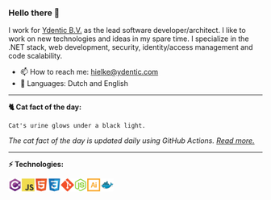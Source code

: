 ### Hello there 👋

I work for [Ydentic B.V.](https://github.com/Ydentic) as the lead software developer/architect. I like to work on new technologies and ideas in my spare time. I specialize in the .NET stack, web development, security, identity/access management and code scalability.

- 📫 How to reach me: hielke@ydentic.com
- 💬 Languages: Dutch and English

---

**🐈 Cat fact of the day:**
```
Cat's urine glows under a black light.
```

*The cat fact of the day is updated daily using GitHub Actions. [Read more.](https://github.com/hlhielkema/cat_facts_readme)*

<!--
**hlhielkema/hlhielkema** is a ✨ _special_ ✨ repository because its `README.md` (this file) appears on your GitHub profile.

Here are some ideas to get you started:

- 🔭 I’m currently working on ...
- 🌱 I’m currently learning ...
- 👯 I’m looking to collaborate on ...
- 🤔 I’m looking for help with ...
- 💬 Ask me about ...
- 📫 How to reach me: ...
- 😄 Pronouns: ...
- ⚡ Fun fact: ...
-->

---

**⚡ Technologies:**

<img align="left" alt="C" width="26px" src="https://raw.githubusercontent.com/devicons/devicon/master/icons/csharp/csharp-original.svg" />
<img align="left" alt="Javascript" width="26px" src="https://raw.githubusercontent.com/devicons/devicon/master/icons/javascript/javascript-original.svg">
<img align="left" alt="HTML5" width="26px" src="https://raw.githubusercontent.com/devicons/devicon/master/icons/html5/html5-original.svg" />
<img align="left" alt="CSS3" width="26px" src="https://raw.githubusercontent.com/devicons/devicon/master/icons/css3/css3-original.svg" />
<img align="left" alt="Git" width="26px" src="https://raw.githubusercontent.com/devicons/devicon/master/icons/git/git-original.svg" />
<img align="left" alt="NodeJS" width="26px" src="https://raw.githubusercontent.com/devicons/devicon/master/icons/nodejs/nodejs-original.svg">
<img align="left" alt="Illustrator" width="26px" src="https://raw.githubusercontent.com/devicons/devicon/master/icons/illustrator/illustrator-line.svg">
<img align="left" alt="Docker" width="26px" src="https://raw.githubusercontent.com/devicons/devicon/master/icons/docker/docker-original.svg" />
